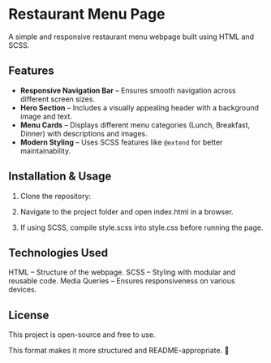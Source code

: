 # Restaurant Menu Page

A simple and responsive restaurant menu webpage built using HTML and SCSS.

## Features

- **Responsive Navigation Bar** – Ensures smooth navigation across different screen sizes.
- **Hero Section** – Includes a visually appealing header with a background image and text.
- **Menu Cards** – Displays different menu categories (Lunch, Breakfast, Dinner) with descriptions and images.
- **Modern Styling** – Uses SCSS features like `@extend` for better maintainability.

## Installation & Usage

1. Clone the repository:

2. Navigate to the project folder and open index.html in a browser.

3. If using SCSS, compile style.scss into style.css before running the page.

## Technologies Used

HTML – Structure of the webpage.
SCSS – Styling with modular and reusable code.
Media Queries – Ensures responsiveness on various devices.

## License

This project is open-source and free to use.

This format makes it more structured and README-appropriate. 🚀
